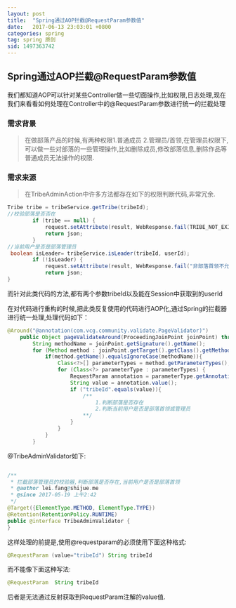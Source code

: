 ```yaml
---
layout: post
title:  "Spring通过AOP拦截@RequestParam参数值"
date:   2017-06-13 23:03:01 +0800
categories: spring
tag: spring 原创
sid: 1497363742
---
```


## Spring通过AOP拦截@RequestParam参数值

我们都知道AOP可以针对某些Controller做一些切面操作,比如权限,日志处理,现在我们来看看如何处理在Controller中的@RequestParam参数进行统一的拦截处理

### 需求背景

> 在做部落产品的时候,有两种权限1.普通成员 2.管理员/首领,在管理员权限下,可以做一些对部落的一些管理操作,比如删除成员,修改部落信息,删除作品等普通成员无法操作的权限.

### 需求来源

> 在TribeAdminAction中许多方法都存在如下的权限判断代码,非常冗余.

~~~java
Tribe tribe = tribeService.getTribe(tribeId);
//校验部落是否否在
        if (tribe == null) {
            request.setAttribute(result, WebResponse.fail(TRIBE_NOT_EXISTS + tribeId));
            return json;
        }
//当前用户是否是部落管理员
 boolean isLeader= tribeService.isLeader(tribeId, userId);
        if (!isLeader) {
            request.setAttribute(result, WebResponse.fail("非部落首领不允许操作"));
            return json;
}

~~~

而针对此类代码的方法,都有两个参数tribeId以及能在Session中获取到的userId

在对代码进行重构的时候,把此类反复使用的代码进行AOP化,通过Spring的拦截器进行统一处理,处理代码如下：



~~~java
@Around("@annotation(com.vcg.community.validate.PageValidator)")
    public Object pageValidateAround(ProceedingJoinPoint joinPoint) throws Throwable{
        String methodName = joinPoint.getSignature().getName();
        for (Method method : joinPoint.getTarget().getClass().getMethods()) {
            if(method.getName().equalsIgnoreCase(methodName)){
                Class<?>[] parameterTypes = method.getParameterTypes();
                for (Class<?> parameterType : parameterTypes) {
                    RequestParam annotation = parameterType.getAnnotation(RequestParam.class);
                    String value = annotation.value();
                    if ("tribeId".equals(value)){
                        /**
                            1.判断部落是否存在
                            2.判断当前用户是否是部落首领或管理员
                        **/
                    }
                }
            }
        }
~~~

@TribeAdminValidator如下:
~~~java

/**
 * 拦截部落管理员的校验器,判断部落是否存在,当前用户是否是部落首领
 * @author lei.fang@shijue.me
 * @since 2017-05-19 上午2:42
 */
@Target({ElementType.METHOD, ElementType.TYPE})
@Retention(RetentionPolicy.RUNTIME)
public @interface TribeAdminValidator {
}
~~~

这样处理的前提是,使用@requestparam的必须使用下面这种格式:
~~~java
@RequestParam (value="tribeId") String tribeId
~~~
而不能像下面这种写法:
~~~java
@RequestParam  String tribeId
~~~

后者是无法通过反射获取到RequestParam注解的value值.